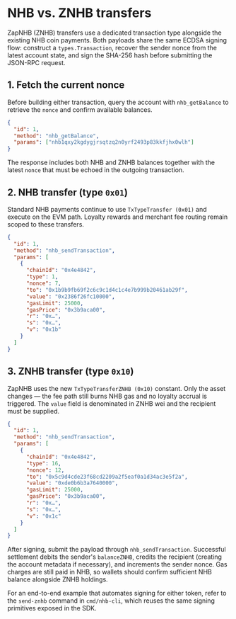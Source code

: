 # NHB vs. ZNHB transfers

ZapNHB (ZNHB) transfers use a dedicated transaction type alongside the existing
NHB coin payments. Both payloads share the same ECDSA signing flow: construct a
`types.Transaction`, recover the sender nonce from the latest account state, and
sign the SHA-256 hash before submitting the JSON-RPC request.

## 1. Fetch the current nonce

Before building either transaction, query the account with `nhb_getBalance` to
retrieve the `nonce` and confirm available balances.

```json
{
  "id": 1,
  "method": "nhb_getBalance",
  "params": ["nhb1qxy2kgdygjrsqtzq2n0yrf2493p83kkfjhx0wlh"]
}
```

The response includes both NHB and ZNHB balances together with the latest
`nonce` that must be echoed in the outgoing transaction.

## 2. NHB transfer (type `0x01`)

Standard NHB payments continue to use `TxTypeTransfer (0x01)` and execute on the
EVM path. Loyalty rewards and merchant fee routing remain scoped to these
transfers.

```json
{
  "id": 1,
  "method": "nhb_sendTransaction",
  "params": [
    {
      "chainId": "0x4e4842",
      "type": 1,
      "nonce": 7,
      "to": "0x1b9b9fb69f2c6c9c1d4c1c4e7b999b20461ab29f",
      "value": "0x2386f26fc10000",
      "gasLimit": 25000,
      "gasPrice": "0x3b9aca00",
      "r": "0x…",
      "s": "0x…",
      "v": "0x1b"
    }
  ]
}
```

## 3. ZNHB transfer (type `0x10`)

ZapNHB uses the new `TxTypeTransferZNHB (0x10)` constant. Only the asset changes
— the fee path still burns NHB gas and no loyalty accrual is triggered. The
`value` field is denominated in ZNHB wei and the recipient must be supplied.

```json
{
  "id": 1,
  "method": "nhb_sendTransaction",
  "params": [
    {
      "chainId": "0x4e4842",
      "type": 16,
      "nonce": 12,
      "to": "0x5c9d4cde23f68cd2209a2f5eaf0a1d34ac3e5f2a",
      "value": "0xde0b6b3a7640000",
      "gasLimit": 25000,
      "gasPrice": "0x3b9aca00",
      "r": "0x…",
      "s": "0x…",
      "v": "0x1c"
    }
  ]
}
```

After signing, submit the payload through `nhb_sendTransaction`. Successful
settlement debits the sender's `balanceZNHB`, credits the recipient (creating the
account metadata if necessary), and increments the sender nonce. Gas charges are
still paid in NHB, so wallets should confirm sufficient NHB balance alongside
ZNHB holdings.

For an end-to-end example that automates signing for either token, refer to the
`send-znhb` command in `cmd/nhb-cli`, which reuses the same signing primitives
exposed in the SDK.
